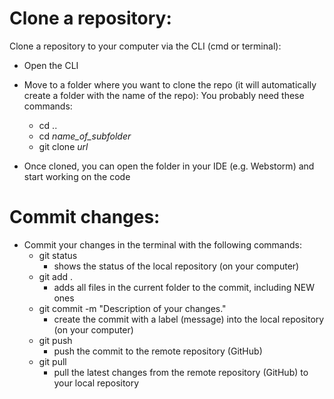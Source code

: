 # Clone a repository:
Clone a repository to your computer via the CLI (cmd or terminal):
* Open the CLI
* Move to a folder where you want to clone the repo (it will automatically create a folder with the name of the repo):
  You probably need these commands:
  * cd ..
  * cd *name_of_subfolder*
  * git clone *url*
  
* Once cloned, you can open the folder in your IDE (e.g. Webstorm) and start working on the code

# Commit changes:
* Commit your changes in the terminal with the following commands:
  * git status
    * shows the status of the local repository (on your computer)
  * git add .
    * adds all files in the current folder to the commit, including NEW ones
  * git commit -m "Description of your changes."
    * create the commit with a label (message) into the local repository (on your computer)
  * git push
    * push the commit to the remote repository (GitHub)
  * git pull
    * pull the latest changes from the remote repository (GitHub) to your local repository
